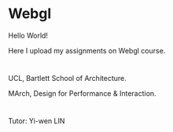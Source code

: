 # Webgl

Hello World!

Here I upload my assignments on Webgl course.


#
UCL, Bartlett School of Architecture.

MArch, Design for Performance & Interaction.
#
Tutor: Yi-wen LIN